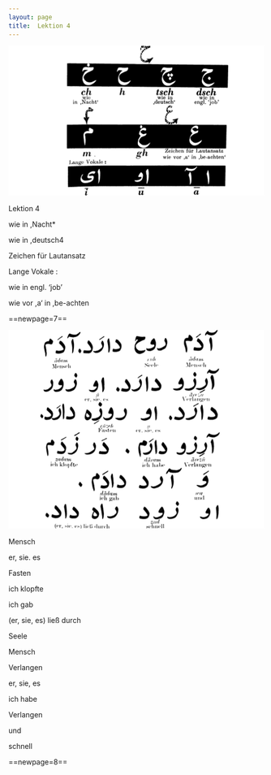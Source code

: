 ```yaml
---
layout: page
title:  Lektion 4
---
```



![image](assets/s/010.png-03.png)

Lektion 4

wie in ,Nacht*

wie in ,deutsch4

Zeichen für Lautansatz

Lange Vokale :



wie in engl. ‘job’

wie vor ,a‘ in ,be-achten



==newpage=7==

![image](assets/s/011.png-02.png)

Mensch

er, sie. es

Fasten

ich klopfte

ich gab

(er, sie, es) ließ durch



Seele

Mensch

Verlangen

er, sie, es

ich habe

Verlangen

und

schnell



==newpage=8==

